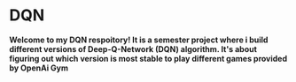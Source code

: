 # DQN

**Welcome to my DQN respoitory! It is a semester project where i build different versions of Deep-Q-Network (DQN) algorithm. It's about figuring out which version is most stable to play different games provided by OpenAi Gym**
